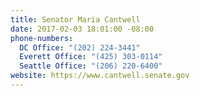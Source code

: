 ```yaml
---
title: Senator Maria Cantwell
date: 2017-02-03 18:01:00 -08:00
phone-numbers:
  DC Office: "(202) 224-3441"
  Everett Office: "(425) 303-0114"
  Seattle Office: "(206) 220-6400"
website: https://www.cantwell.senate.gov
---
```



